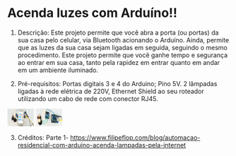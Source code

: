 # Acenda luzes com Arduíno!!


1) Descrição:
Este projeto permite que você abra a porta (ou portas) da sua casa pelo celular, via Bluetooth acionando o Arduíno. Ainda, permite que as luzes da sua casa sejam ligadas em seguida, seguindo o mesmo procedimento. Este projeto permite que você ganhe tempo e segurança ao entrar em sua casa, tanto pela rapidez em entrar quanto em andar em um ambiente iluminado.

2) Pré-requisitos:
Portas digitais 3 e 4 do Arduino;
Pino 5V. 
2 lâmpadas ligadas à rede elétrica de 220V, 
Ethernet Shield ao seu roteador utilizando um cabo de rede com conector RJ45.

<img src="acenda luzes com Arduino_1.png" alt="some text" width=60 height=40>
<img src="acenda luzes com Arduino_2.png" alt="some text" width=60 height=40>

3) Créditos:
Parte 1-
https://www.filipeflop.com/blog/automacao-residencial-com-arduino-acenda-lampadas-pela-internet
